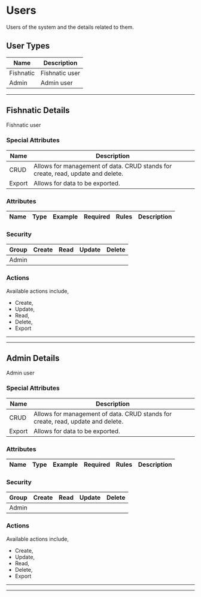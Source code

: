<!--
@bot-written

WARNING AND NOTICE
Any access, download, storage, and/or use of this source code is subject to the terms and conditions of the
Full Software Licence as accepted by you before being granted access to this source code and other materials,
the terms of which can be accessed on the Codebots website at https://codebots.com/full-software-licence. Any
commercial use in contravention of the terms of the Full Software Licence may be pursued by Codebots through
licence termination and further legal action, and be required to indemnify Codebots for any loss or damage,
including interest and costs. You are deemed to have accepted the terms of the Full Software Licence on any
access, download, storage, and/or use of this source code.

BOT WARNING
This file is bot-written.
Any changes out side of "protected regions" will be lost next time the bot makes any changes.
-->

# Users

Users of the system and the details related to them.

## User Types

| Name | Description |
| ---- | ----
| Fishnatic | Fishnatic user |
| Admin | Admin user |

---


## Fishnatic Details

Fishnatic user

### Special Attributes

| Name | Description |
| ---- | ---- |
| CRUD | Allows for management of data. CRUD stands for create, read, update and delete. |
| Export | Allows for data to be exported. |

### Attributes
| Name | Type | Example | Required | Rules | Description |
| ---- | :----: | :--------: | :-----: | ----- | ----- |



### Security
| Group  | Create | Read | Update | Delete |
| ---- | :----: | :----:  | :----:  | :----:  |
| Admin | <i class="fa fa-check"> | <i class="fa fa-check"> | <i class="fa fa-check"> | <i class="fa fa-check"> |

### Actions

Available actions include,

- Create,
- Update,
- Read,
- Delete,
- Export

---


---
## Admin Details

Admin user

### Special Attributes

| Name | Description |
| ---- | ---- |
| CRUD | Allows for management of data. CRUD stands for create, read, update and delete. |
| Export | Allows for data to be exported. |

### Attributes
| Name | Type | Example | Required | Rules | Description |
| ---- | :----: | :--------: | :-----: | ----- | ----- |



### Security
| Group  | Create | Read | Update | Delete |
| ---- | :----: | :----:  | :----:  | :----:  |
| Admin | <i class="fa fa-check"> | <i class="fa fa-check"> | <i class="fa fa-check"> | <i class="fa fa-check"> |

### Actions

Available actions include,

- Create,
- Update,
- Read,
- Delete,
- Export

---


---


